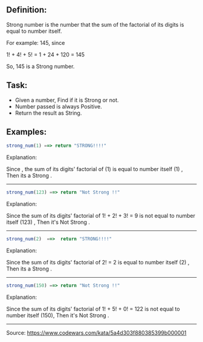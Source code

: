 ## Definition:

Strong number is the number that the sum of the factorial of its digits is equal to number itself.

For example: 145, since

1! + 4! + 5! = 1 + 24 + 120 = 145

So, 145 is a Strong number. 

## Task:

- Given a number, Find if it is Strong or not.
- Number passed is always Positive.
- Return the result as String.

## Examples:
```javascript
strong_num(1) ==> return "STRONG!!!!"
```
Explanation:

Since , the sum of its digits' factorial of (1) is equal to number itself (1) , Then its a Strong .

---

```javascript
strong_num(123) ==> return "Not Strong !!"
```

Explanation:

Since the sum of its digits' factorial of 1! + 2! + 3! = 9 is not equal to number itself (123) , Then it's Not Strong .

---

```javascript
strong_num(2)  ==>  return "STRONG!!!!"
```

Explanation:

Since the sum of its digits' factorial of 2! = 2 is equal to number itself (2) , Then its a Strong .

---

```javascript
strong_num(150) ==> return "Not Strong !!"
```

Explanation:

Since the sum of its digits' factorial of 1! + 5! + 0! = 122 is not equal to number itself (150), Then it's Not Strong . 

---

Source:
https://www.codewars.com/kata/5a4d303f880385399b000001